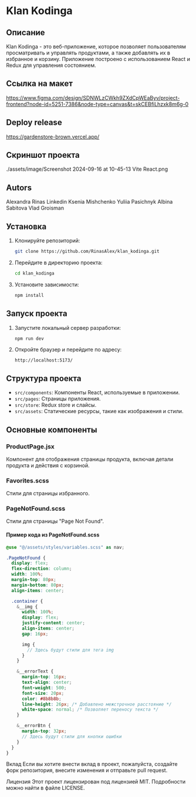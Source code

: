 # Klan Kodinga

## Описание

Klan Kodinga - это веб-приложение, которое позволяет пользователям просматривать и управлять продуктами, а также добавлять их в избранное и корзину. Приложение построено с использованием React и Redux для управления состоянием.

## Ссылка на макет

https://www.figma.com/design/SDNWLzCWkh9ZXdCpWEaByv/project-frontend?node-id=5251-7386&node-type=canvas&t=skCEBfiLhzxk8m6g-0

## Deploy release

https://gardenstore-brown.vercel.app/

## Скриншот проекта

./assets/image/Screenshot 2024-09-16 at 10-45-13 Vite React.png

## Autors

Alexandra Rinas
Linkedin 
Ksenia Mishchenko
Yuliia Pasichnyk
Albina Sabitova
Vlad Groisman

## Установка

1. Клонируйте репозиторий:

   ```sh
   git clone https://github.com/RinasAlex/klan_kodinga.git
   ```

2. Перейдите в директорию проекта:

   ```sh
   cd klan_kodinga
   ```

3. Установите зависимости:
   ```sh
   npm install
   ```

## Запуск проекта

1. Запустите локальный сервер разработки:

   ```sh
   npm run dev
   ```

2. Откройте браузер и перейдите по адресу:
   ```
   http://localhost:5173/
   ```

## Структура проекта

- `src/components`: Компоненты React, используемые в приложении.
- `src/pages`: Страницы приложения.
- `src/store`: Redux store и слайсы.
- `src/assets`: Статические ресурсы, такие как изображения и стили.

## Основные компоненты

### ProductPage.jsx

Компонент для отображения страницы продукта, включая детали продукта и действия с корзиной.

### Favorites.scss

Стили для страницы избранного.

### PageNotFound.scss

Стили для страницы "Page Not Found".

#### Пример кода из PageNotFound.scss

```scss
@use "@/assets/styles/variables.scss" as nav;

.PageNotFound {
  display: flex;
  flex-direction: column;
  width: 100%;
  margin-top: 80px;
  margin-bottom: 80px;
  align-items: center;

  .container {
    &__img {
      width: 100%;
      display: flex;
      justify-content: center;
      align-items: center;
      gap: 16px;

      img {
        // Здесь будут стили для тега img
      }
    }

    &__errorText {
      margin-top: 16px;
      text-align: center;
      font-weight: 500;
      font-size: 20px;
      color: #8b8b8b;
      line-height: 26px; /* Добавлено межстрочное расстояние */
      white-space: normal; /* Позволяет переносу текста */
    }

    &__errorBtn {
      margin-top: 32px;
      // Здесь будут стили для кнопки ошибки
    }
  }
}
```

Вклад
Если вы хотите внести вклад в проект, пожалуйста, создайте форк репозитория, внесите изменения и отправьте pull request.

Лицензия
Этот проект лицензирован под лицензией MIT. Подробности можно найти в файле LICENSE.
